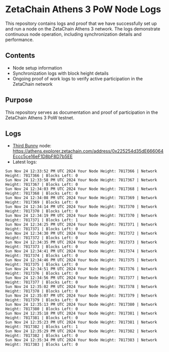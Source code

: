 # ZetaChain Athens 3 PoW Node Logs
This repository contains logs and proof that we have successfully set up and run a node on the ZetaChain Athens 3 network. The logs demonstrate continuous node operation, including synchronization details and performance.

## Contents
- Node setup information
- Synchronization logs with block height details
- Ongoing proof of work logs to verify active participation in the ZetaChain network

## Purpose
This repository serves as documentation and proof of participation in the ZetaChain Athens 3 PoW testnet.

## Logs

- [Third Bunny](https://thirdbunny.xyz/) node: https://athens.explorer.zetachain.com/address/0x225254d35dE666064Eccc5ce16eF1D8bF8D7b5EE
- Latest logs:
```
Sun Nov 24 12:33:52 PM UTC 2024 Your Node Height: 7817366 | Network Height: 7817366 | Blocks Left: 0
Sun Nov 24 12:33:58 PM UTC 2024 Your Node Height: 7817367 | Network Height: 7817367 | Blocks Left: 0
Sun Nov 24 12:34:03 PM UTC 2024 Your Node Height: 7817368 | Network Height: 7817368 | Blocks Left: 0
Sun Nov 24 12:34:08 PM UTC 2024 Your Node Height: 7817369 | Network Height: 7817369 | Blocks Left: 0
Sun Nov 24 12:34:14 PM UTC 2024 Your Node Height: 7817370 | Network Height: 7817370 | Blocks Left: 0
Sun Nov 24 12:34:19 PM UTC 2024 Your Node Height: 7817370 | Network Height: 7817371 | Blocks Left: 1
Sun Nov 24 12:34:25 PM UTC 2024 Your Node Height: 7817371 | Network Height: 7817371 | Blocks Left: 0
Sun Nov 24 12:34:30 PM UTC 2024 Your Node Height: 7817372 | Network Height: 7817372 | Blocks Left: 0
Sun Nov 24 12:34:35 PM UTC 2024 Your Node Height: 7817373 | Network Height: 7817373 | Blocks Left: 0
Sun Nov 24 12:34:41 PM UTC 2024 Your Node Height: 7817374 | Network Height: 7817374 | Blocks Left: 0
Sun Nov 24 12:34:46 PM UTC 2024 Your Node Height: 7817375 | Network Height: 7817375 | Blocks Left: 0
Sun Nov 24 12:34:51 PM UTC 2024 Your Node Height: 7817376 | Network Height: 7817376 | Blocks Left: 0
Sun Nov 24 12:34:56 PM UTC 2024 Your Node Height: 7817377 | Network Height: 7817377 | Blocks Left: 0
Sun Nov 24 12:35:02 PM UTC 2024 Your Node Height: 7817378 | Network Height: 7817378 | Blocks Left: 0
Sun Nov 24 12:35:07 PM UTC 2024 Your Node Height: 7817379 | Network Height: 7817379 | Blocks Left: 0
Sun Nov 24 12:35:13 PM UTC 2024 Your Node Height: 7817380 | Network Height: 7817380 | Blocks Left: 0
Sun Nov 24 12:35:18 PM UTC 2024 Your Node Height: 7817381 | Network Height: 7817381 | Blocks Left: 0
Sun Nov 24 12:35:23 PM UTC 2024 Your Node Height: 7817381 | Network Height: 7817382 | Blocks Left: 1
Sun Nov 24 12:35:29 PM UTC 2024 Your Node Height: 7817382 | Network Height: 7817382 | Blocks Left: 0
Sun Nov 24 12:35:34 PM UTC 2024 Your Node Height: 7817383 | Network Height: 7817383 | Blocks Left: 0
```

